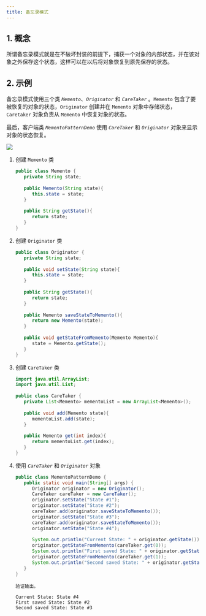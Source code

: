 ```yaml
---
title: 备忘录模式
---
```


## 1. 概念

所谓备忘录模式就是在不破坏封装的前提下，捕获一个对象的内部状态，并在该对象之外保存这个状态，这样可以在以后将对象恢复到原先保存的状态。

## 2. 示例

备忘录模式使用三个类 *`Memento`*、*`Originator`* 和 *`CareTaker`* 。`Memento` 包含了要被恢复的对象的状态，`Originator` 创建并在 `Memento` 对象中存储状态，`Caretaker` 对象负责从 `Memento` 中恢复对象的状态。

最后，客户端类 *`MementoPatternDemo`* 使用 *`CareTaker`* 和 *`Originator`* 对象来显示对象的状态恢复。

![](https://figure-bed.chua-n.com/Java/84.jpg)

1. 创建 `Memento` 类

    ```java
    public class Memento {
       private String state;
     
       public Memento(String state){
          this.state = state;
       }
     
       public String getState(){
          return state;
       }  
    }
    ```

2. 创建 `Originator` 类

    ```java
    public class Originator {
       private String state;
     
       public void setState(String state){
          this.state = state;
       }
     
       public String getState(){
          return state;
       }
     
       public Memento saveStateToMemento(){
          return new Memento(state);
       }
     
       public void getStateFromMemento(Memento Memento){
          state = Memento.getState();
       }
    }
    ```

3. 创建 `CareTaker` 类

    ```java
    import java.util.ArrayList;
    import java.util.List;
     
    public class CareTaker {
       private List<Memento> mementoList = new ArrayList<Memento>();
     
       public void add(Memento state){
          mementoList.add(state);
       }
     
       public Memento get(int index){
          return mementoList.get(index);
       }
    }
    ```

4. 使用 *`CareTaker`* 和 *`Originator`* 对象

    ```java
    public class MementoPatternDemo {
       public static void main(String[] args) {
          Originator originator = new Originator();
          CareTaker careTaker = new CareTaker();
          originator.setState("State #1");
          originator.setState("State #2");
          careTaker.add(originator.saveStateToMemento());
          originator.setState("State #3");
          careTaker.add(originator.saveStateToMemento());
          originator.setState("State #4");
     
          System.out.println("Current State: " + originator.getState());    
          originator.getStateFromMemento(careTaker.get(0));
          System.out.println("First saved State: " + originator.getState());
          originator.getStateFromMemento(careTaker.get(1));
          System.out.println("Second saved State: " + originator.getState());
       }
    }
    ```

    ```text
    验证输出。
    
    Current State: State #4
    First saved State: State #2
    Second saved State: State #3
    ```

